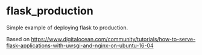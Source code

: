 # flask_production

Simple example of deploying flask to production.

Based on https://www.digitalocean.com/community/tutorials/how-to-serve-flask-applications-with-uwsgi-and-nginx-on-ubuntu-16-04
